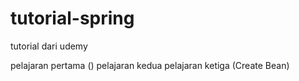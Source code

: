 # tutorial-spring
tutorial dari udemy

pelajaran pertama ()
pelajaran kedua
pelajaran ketiga (Create Bean)
